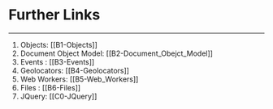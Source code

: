 # Further Links
---
1. Objects: [[B1-Objects]]
2. Document Object Model: [[B2-Document_Obejct_Model]]
3. Events : [[B3-Events]]
4. Geolocators: [[B4-Geolocators]]
5. Web Workers: [[B5-Web_Workers]]
6. Files : [[B6-Files]]
7. JQuery: [[C0-JQuery]]